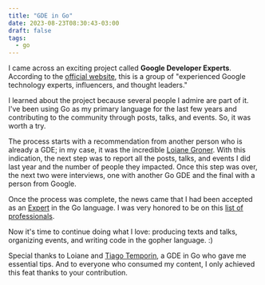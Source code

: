 ```yaml
---
title: "GDE in Go"
date: 2023-08-23T08:30:43-03:00
draft: false
tags:
  - go
---
```


I came across an exciting project called **Google Developer Experts**. According to the [official website](https://developers.google.com/community/experts?hl=pt-br), this is a group of "experienced Google technology experts, influencers, and thought leaders."

I learned about the project because several people I admire are part of it. I've been using Go as my primary language for the last few years and contributing to the community through posts, talks, and events. So, it was worth a try.

The process starts with a recommendation from another person who is already a GDE; in my case, it was the incredible [Loiane Groner](https://developers.google.com/profile/u/loiane?hl=pt-br). With this indication, the next step was to report all the posts, talks, and events I did last year and the number of people they impacted. Once this step was over, the next two were interviews, one with another Go GDE and the final with a person from Google.

Once the process was complete, the news came that I had been accepted as an [Expert](https://developers.google.com/profile/u/eminetto) in the Go language. I was very honored to be on this [list of professionals](https://developers.google.com/community/experts/directory?specialization=go).

Now it's time to continue doing what I love: producing texts and talks, organizing events, and writing code in the gopher language. :)

Special thanks to Loiane and [Tiago Temporin](https://developers.google.com/profile/u/ttemporin), a GDE in Go who gave me essential tips. And to everyone who consumed my content, I only achieved this feat thanks to your contribution.
